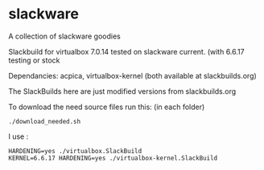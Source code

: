 # slackware
A collection of slackware goodies

Slackbuild for virtualbox 7.0.14
tested on slackware current. (with 6.6.17 testing or stock



Dependancies:  acpica, virtualbox-kernel
(both available at slackbuilds.org)
 

The SlackBuilds here are just modified versions from slackbuilds.org

To download the need source files run this: (in each folder)

```
./download_needed.sh
```

I use :
```
HARDENING=yes ./virtualbox.SlackBuild
KERNEL=6.6.17 HARDENING=yes ./virtualbox-kernel.SlackBuild
```
